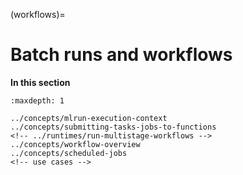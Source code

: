 (workflows)=
# Batch runs and workflows


**In this section**

```{toctree}
:maxdepth: 1

../concepts/mlrun-execution-context
../concepts/submitting-tasks-jobs-to-functions
<!-- ../runtimes/run-multistage-workflows -->
../concepts/workflow-overview
../concepts/scheduled-jobs
<!-- use cases -->
```